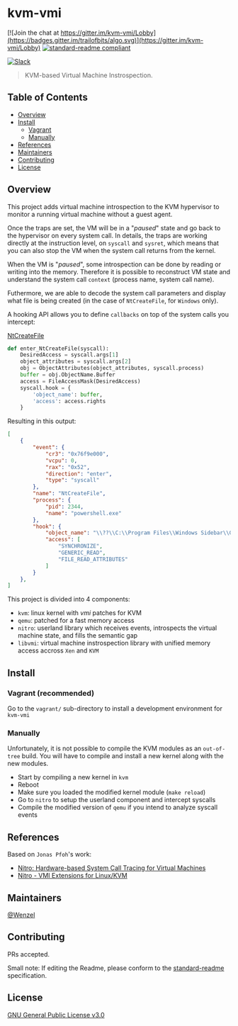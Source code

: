 # kvm-vmi

[![Join the chat at https://gitter.im/kvm-vmi/Lobby](https://badges.gitter.im/trailofbits/algo.svg)](https://gitter.im/kvm-vmi/Lobby)
[![standard-readme compliant](https://img.shields.io/badge/readme%20style-standard-brightgreen.svg?style=flat-square)](https://github.com/RichardLitt/standard-readme)

[![Slack](https://maxcdn.icons8.com/Color/PNG/48/Mobile/slack-48.png)](https://kvm-vmi.slack.com)

> KVM-based Virtual Machine Instrospection.

## Table of Contents

- [Overview](#overview)
- [Install](#install)
    - [Vagrant](#vagrant-recommended)
    - [Manually](#manually)
- [References](#references)
- [Maintainers](#maintainers)
- [Contributing](#contributing)
- [License](#license)

## Overview

This project adds virtual machine introspection to the KVM hypervisor
to monitor a running virtual machine without a guest agent.

Once the traps are set, the VM will be in a "_paused_" state and go back to the
hypervisor on every system call.
In details, the traps are working directly at the instruction level, on `syscall`
and `sysret`, which means that you can also stop the VM when the system call
returns from the kernel.

When the VM is "_paused_", some introspection can be done by reading or writing
into the memory. Therefore it is possible to reconstruct VM state and understand
the system call `context` (process name, system call name).

Futhermore, we are able to decode the system call
parameters and display what file is being created (in the case of `NtCreateFile`,
for `Windows` only).

A hooking API allows you to define `callbacks` on top of the system calls you intercept:

[NtCreateFile](https://msdn.microsoft.com/en-us/library/bb432380.aspx)
~~~Python
def enter_NtCreateFile(syscall):
    DesiredAccess = syscall.args[1]
    object_attributes = syscall.args[2]
    obj = ObjectAttributes(object_attributes, syscall.process)
    buffer = obj.ObjectName.Buffer
    access = FileAccessMask(DesiredAccess)
    syscall.hook = {
        'object_name': buffer,
        'access': access.rights
    }
~~~

Resulting in this output:

~~~JSON
[
    {
        "event": {
            "cr3": "0x76f9e000",
            "vcpu": 0,
            "rax": "0x52",
            "direction": "enter",
            "type": "syscall"
        },
        "name": "NtCreateFile",
        "process": {
            "pid": 2344,
            "name": "powershell.exe"
        },
        "hook": {
            "object_name": "\\??\\C:\\Program Files\\Windows Sidebar\\Gadgets\\PicturePuzzle.Gadget\\en-US\\gadget.xml",
            "access": [
                "SYNCHRONIZE",
                "GENERIC_READ",
                "FILE_READ_ATTRIBUTES"
            ]
        }
    },
]
~~~


This project is divided into 4 components:
- `kvm`: linux kernel with _vmi_ patches for KVM
- `qemu`: patched for a fast memory access
- `nitro`: userland library which receives events, introspects the virtual
  machine state, and fills the semantic gap
- `libvmi`: virtual machine instrospection library with unified memory access
  accross `Xen` and `KVM`

## Install

### Vagrant (recommended)

Go to the `vagrant/` sub-directory to install a development environment for `kvm-vmi`

### Manually

Unfortunately, it is not possible to compile the KVM modules as an `out-of-tree`
build. You will have to compile and install a new kernel along with the new modules.

- Start by compiling a new kernel in `kvm`
- Reboot
- Make sure you loaded the modified kernel module (`make reload`)
- Go to `nitro` to setup the userland component and intercept syscalls
- Compile the modified version of `qemu` if you intend to analyze syscall events


## References

Based on `Jonas Pfoh`'s work:
- [Nitro: Hardware-based System Call Tracing for Virtual Machines](https://www.sec.in.tum.de/assets/staff/pfoh/PfohSchneider2011a.pdf)
- [Nitro - VMI Extensions for Linux/KVM](http://nitro.pfoh.net/)

## Maintainers

[@Wenzel](https://github.com/Wenzel)

## Contributing

PRs accepted.

Small note: If editing the Readme, please conform to the [standard-readme](https://github.com/RichardLitt/standard-readme) specification.

## License

[GNU General Public License v3.0](https://github.com/KVM-VMI/kvm-vmi/blob/master/LICENSE)